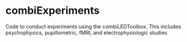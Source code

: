 # combiExperiments
Code to conduct experiments using the combiLEDToolbox. This includes psychophysics, pupillometric, fMRI, and electrophysiologic studies.
